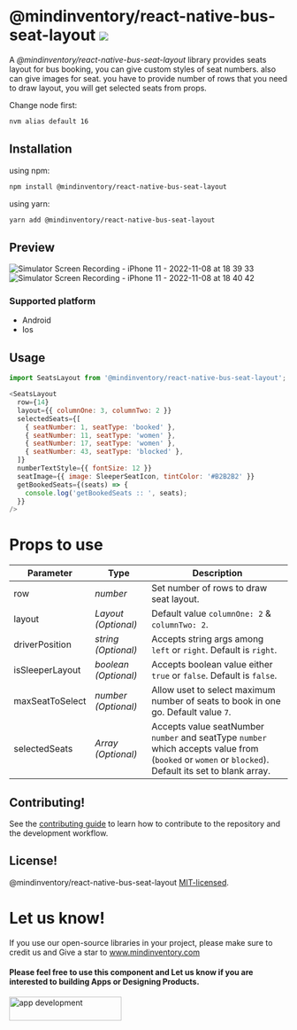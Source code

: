 # @mindinventory/react-native-bus-seat-layout [![](https://img.shields.io/npm/v/@mindinventory/react-native-tab-bar-interaction.svg)](https://www.npmjs.com/package/@mindinventory/react-native-tab-bar-interaction)

A <i>@mindinventory/react-native-bus-seat-layout</i> library provides seats layout for bus booking, you can give custom styles of seat numbers. also can give images for seat. you have to provide number of rows that you need to draw layout, you will get selected seats from props.

Change node first:

```sh
nvm alias default 16
```

## Installation

using npm:

```sh
npm install @mindinventory/react-native-bus-seat-layout
```

using yarn:

```sh
yarn add @mindinventory/react-native-bus-seat-layout
```

## Preview

![Simulator Screen Recording - iPhone 11 - 2022-11-08 at 18 39 33](https://user-images.githubusercontent.com/82019401/200575512-eb7f94ed-43cf-4461-b209-836d3374fa6f.gif)
![Simulator Screen Recording - iPhone 11 - 2022-11-08 at 18 40 42](https://user-images.githubusercontent.com/82019401/200575530-1d4c6bf1-8d97-4cf6-8060-b640cc9486a7.gif)

### Supported platform

- Android
- Ios

## Usage

```js
import SeatsLayout from '@mindinventory/react-native-bus-seat-layout';
```

```js
<SeatsLayout
  row={14}
  layout={{ columnOne: 3, columnTwo: 2 }}
  selectedSeats={[
    { seatNumber: 1, seatType: 'booked' },
    { seatNumber: 11, seatType: 'women' },
    { seatNumber: 17, seatType: 'women' },
    { seatNumber: 43, seatType: 'blocked' },
  ]}
  numberTextStyle={{ fontSize: 12 }}
  seatImage={{ image: SleeperSeatIcon, tintColor: '#B2B2B2' }}
  getBookedSeats={(seats) => {
    console.log('getBookedSeats :: ', seats);
  }}
/>
```

# Props to use

| Parameter       | Type                              | Description                                                                                                                                          |
| --------------- | --------------------------------- | ---------------------------------------------------------------------------------------------------------------------------------------------------- |
| row             | _number_                          | Set number of rows to draw seat layout.                                                                                                              |
| layout          | _Layout (Optional)_               | Default value `columnOne: 2` & `columnTwo: 2`.                                                                                                       |
| driverPosition  | _string (Optional)_               | Accepts string args among `left` or `right`. Default is `right`.                                                                                     |
| isSleeperLayout | _boolean (Optional)_              | Accepts boolean value either `true` or `false`. Default is `false`.                                                                                  |
| maxSeatToSelect | _number (Optional)_               | Allow uset to select maximum number of seats to book in one go. Default value `7`.                                                                   |
| selectedSeats   | _Array<SelectedSeats> (Optional)_ | Accepts value seatNumber `number` and seatType `number` which accepts value from (`booked` or `women` or `blocked`). Default its set to blank array. |

## Contributing!

See the [contributing guide](CONTRIBUTING.md) to learn how to contribute to the repository and the development workflow.

## License!

@mindinventory/react-native-bus-seat-layout [MIT-licensed](https://github.com/Mindinventory/react-native-bus-seat-layout/blob/main/LICENSE).

# Let us know!

If you use our open-source libraries in your project, please make sure to credit us and Give a star to www.mindinventory.com

<p><h4>Please feel free to use this component and Let us know if you are interested to building Apps or Designing Products.</h4>
<a href="https://www.mindinventory.com/contact-us.php?utm_source=gthb&utm_medium=repo&utm_campaign=react-native-bus-seat-layout" target="__blank">
<img src="https://github.com/Sammindinventory/MindInventory/blob/main/hirebutton.png" width="203" height="43"  alt="app development">
</a>
